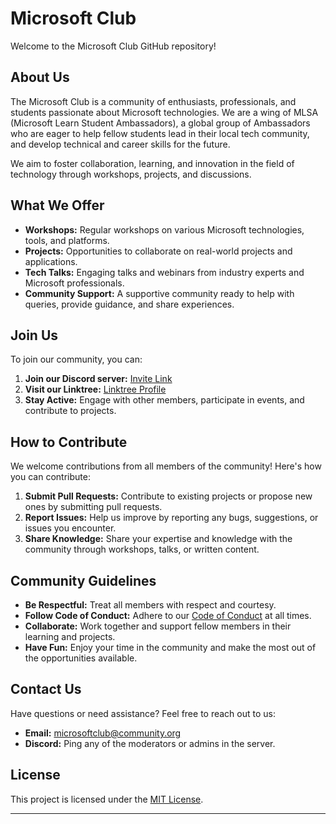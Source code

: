 # Microsoft Club

Welcome to the Microsoft Club GitHub repository!

## About Us

The Microsoft Club is a community of enthusiasts, professionals, and students passionate about Microsoft technologies. We are a wing of MLSA (Microsoft Learn Student Ambassadors), a global group of Ambassadors who are eager to help fellow students lead in their local tech community, and develop technical and career skills for the future.

We aim to foster collaboration, learning, and innovation in the field of technology through workshops, projects, and discussions.

## What We Offer

- **Workshops:** Regular workshops on various Microsoft technologies, tools, and platforms.
- **Projects:** Opportunities to collaborate on real-world projects and applications.
- **Tech Talks:** Engaging talks and webinars from industry experts and Microsoft professionals.
- **Community Support:** A supportive community ready to help with queries, provide guidance, and share experiences.

## Join Us

To join our community, you can:

1. **Join our Discord server:** [Invite Link](https://discord.gg/Pxpxz3ME)
2. **Visit our Linktree:** [Linktree Profile](https://linktr.ee/msclub_cit)
3. **Stay Active:** Engage with other members, participate in events, and contribute to projects.

## How to Contribute

We welcome contributions from all members of the community! Here's how you can contribute:

1. **Submit Pull Requests:** Contribute to existing projects or propose new ones by submitting pull requests.
2. **Report Issues:** Help us improve by reporting any bugs, suggestions, or issues you encounter.
3. **Share Knowledge:** Share your expertise and knowledge with the community through workshops, talks, or written content.

## Community Guidelines

- **Be Respectful:** Treat all members with respect and courtesy.
- **Follow Code of Conduct:** Adhere to our [Code of Conduct](CODE_OF_CONDUCT.md) at all times.
- **Collaborate:** Work together and support fellow members in their learning and projects.
- **Have Fun:** Enjoy your time in the community and make the most out of the opportunities available.

## Contact Us

Have questions or need assistance? Feel free to reach out to us:

- **Email:** microsoftclub@community.org
- **Discord:** Ping any of the moderators or admins in the server.

## License

This project is licensed under the [MIT License](LICENSE).

---

